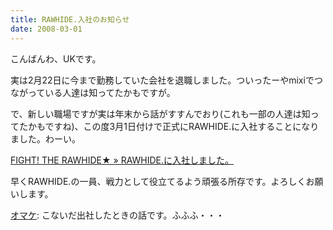 ```yaml
---
title: RAWHIDE.入社のお知らせ
date: 2008-03-01
---
```

こんばんわ、UKです。

実は2月22日に今まで勤務していた会社を退職しました。ついったーやmixiでつながっている人達は知ってたかもですが。

で、新しい職場ですが実は年末から話がすすんでおり(これも一部の人達は知ってたかもですね)、この度3月1日付けで正式にRAWHIDE.に入社することになりました。わーい。

<a href="http://blog.raw-hide.jp/wp/?p=336">FIGHT! THE RAWHIDE★ » RAWHIDE.に入社しました。</a>

早くRAWHIDE.の一員、戦力として役立てるよう頑張る所存です。よろしくお願いします。

<a href="http://twitter.com/Hamachiya2/statuses/742737192">オマケ</a>: こないだ出社したときの話です。ふふふ・・・